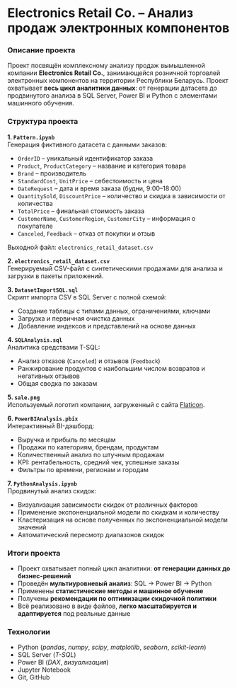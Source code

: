 # Electronics Retail Co. – Анализ продаж электронных компонентов
### Описание проекта
Проект посвящён комплексному анализу продаж вымышленной компании **Electronics Retail Co.**, занимающейся розничной торговлей электронных компонентов на территории Республики Беларусь. Проект охватывает **весь цикл аналитики данных**: от генерации датасета до продвинутого анализа в SQL Server, Power BI и Python с элементами машинного обучения.

### Структура проекта
**1. `Pattern.ipynb`**  
Генерация фиктивного датасета с данными заказов:  
  * `OrderID` – уникальный идентификатор заказа  
  * `Product`, `ProductCategory` – название и категория товара  
  * `Brand` – производитель  
  * `StandardCost`, `UnitPrice` – себестоимость и цена  
  * `DateRequest` – дата и время заказа (будни, 9:00–18:00)  
  * `QuantitySold`, `DiscountPrice` – количество и скидка в зависимости от количества  
  * `TotalPrice` – финальная стоимость заказа  
  * `CustomerName`, `CustomerRegion`, `CustomerCity` – информация о покупателе  
  * `Canceled`, `Feedback` – отказ от покупки и отзыв  

Выходной файл: `electronics_retail_dataset.csv`  

**2. `electronics_retail_dataset.csv`**  
Генерируемый CSV-файл с синтетическими продажами для анализа и загрузки в пакеты приложений.  

**3. `DatasetImportSQL.sql`**  
Скрипт импорта CSV в SQL Server с полной схемой:  
  * Создание таблицы с типами данных, ограничениями, ключами
  * Загрузка и первичная очистка данных
  * Добавление индексов и представлений на основе данных  

**4. `SQLAnalysis.sql`**  
Аналитика средствами T-SQL:
  * Анализ отказов (`Canceled`) и отзывов (`Feedback`)
  * Ранжирование продуктов с наибольшим числом возвратов и негативных отзывов
  * Общая сводка по заказам  

**5. `sale.png`**  
Используемый логотип компании, загруженный с сайта [Flaticon](https://www.flaticon.com).  

**6. `PowerBIAnalysis.pbix`**  
Интерактивный BI-дэшборд:  
  * Выручка и прибыль по месяцам
  * Продажи по категориям, брендам, продуктам
  * Количественный анализ по штучным продажам
  * KPI: рентабельность, средний чек, успешные заказы
  * Фильтры по времени, регионам и городам  

**7. `PythonAnalysis.ipynb`**  
Продвинутый анализ скидок:  
  * Визуализация зависимости скидок от различных факторов
  * Применение экспоненциальной модели по скидкам и количеству
  * Кластеризация на основе полученных по экспоненциальной модели значений
  * Автоматический пересмотр диапазонов скидок

### Итоги проекта
  * Проект охватывает полный цикл аналитики: **от генерации данных до бизнес-решений**
  * Проведён **мультиуровневый анализ**: SQL → Power BI → Python
  * Применены **статистические методы и машинное обучение**
  * Получены **рекомендации по оптимизации скидочной политики**
  * Всё реализовано в виде файлов, **легко масштабируется и адаптируется** под реальные данные

### Технологии
  * Python (*pandas*, *numpy*, *scipy*, *matplotlib*, *seaborn*, *scikit-learn*)
  * SQL Server (*T-SQL*)
  * Power BI (*DAX*, *визуализация*)
  * Jupyter Notebook
  * Git, GitHub
